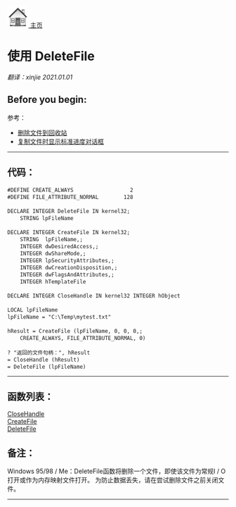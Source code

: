 [<img src="../images/home.png"> 主页 ](https://github.com/VFP9/Win32API)  

# 使用 DeleteFile
_翻译：xinjie  2021.01.01_

## Before you begin:
参考：

* [删除文件到回收站](sample_321.md)  
* [复制文件时显示标准进度对话框](sample_508.md)  

  
***  


## 代码：
```foxpro  
#DEFINE CREATE_ALWAYS                  2
#DEFINE FILE_ATTRIBUTE_NORMAL        128

DECLARE INTEGER DeleteFile IN kernel32;
	STRING lpFileName

DECLARE INTEGER CreateFile IN kernel32;
	STRING  lpFileName,;
	INTEGER dwDesiredAccess,;
	INTEGER dwShareMode,;
	INTEGER lpSecurityAttributes,;
	INTEGER dwCreationDisposition,;
	INTEGER dwFlagsAndAttributes,;
	INTEGER hTemplateFile

DECLARE INTEGER CloseHandle IN kernel32 INTEGER hObject

LOCAL lpFileName
lpFileName = "C:\Temp\mytest.txt"

hResult = CreateFile (lpFileName, 0, 0, 0,;
	CREATE_ALWAYS, FILE_ATTRIBUTE_NORMAL, 0)

? "返回的文件句柄：", hResult
= CloseHandle (hResult)
= DeleteFile (lpFileName)  
```  
***  


## 函数列表：
[CloseHandle](../libraries/kernel32/CloseHandle.md)  
[CreateFile](../libraries/kernel32/CreateFile.md)  
[DeleteFile](../libraries/kernel32/DeleteFile.md)  

## 备注：
Windows 95/98 / Me：DeleteFile函数将删除一个文件，即使该文件为常规I / O打开或作为内存映射文件打开。 为防止数据丢失，请在尝试删除文件之前关闭文件。 
  
***  

